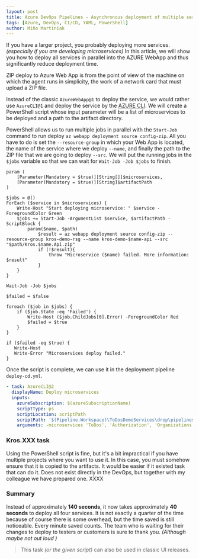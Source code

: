 ```yaml
---
layout: post
title: Azure DevOps Pipelines - Asynchronous deployment of multiple services
tags: [Azure, DevOps, CI/CD, YAML, PowerShell]
author: Miňo Martiniak
---
```


If you have a larger project, you probably deploying more services. *(especially if you are developing microservices)* In this article, we will show you how to deploy all services in parallel into the AZURE WebApp and thus significantly reduce deployment time.
<!-- excerpt -->

ZIP deploy to Azure Web App is from the point of view of the machine on which the agent runs in simplicity, the work of a network card that must upload a ZIP file.

Instead of the classic `AzureWebApp@1` to deploy the service, we would rather use `AzureCLI@1` and deploy the service by the [AZURE CLI](https://docs.microsoft.com/en-us/cli/azure/webapp/deployment/source?view=azure-cli-latest#az-webapp-deployment-source-config-zip). We will create a PowerShell script whose input parameter will be a list of microservices to be deployed and a path to the artifact directory.

PowerShell allows us to run multiple jobs in parallel with the `Start-Job` command to run deploy `az webapp deployment source config-zip`. All you have to do is set the `--resource-group` in which your Web App is located, the name of the service where we deploy `--name`, and finally the path to the ZIP file that we are going to deploy `--src`. We will put the running jobs in the `$jobs` variable so that we can wait for `Wait-Job -Job $jobs` to finish.

```pwsh
param (
    [Parameter(Mandatory = $true)][String[]]$microservices,
    [Parameter(Mandatory = $true)][String]$artifactPath
)

$jobs = @()
ForEach ($service in $microservices) {
    Write-Host "Start deploying microservice: " $service -ForegroundColor Green
    $jobs += Start-Job -ArgumentList $service, $artifactPath -ScriptBlock {
        param($name, $path)
            $result = az webapp deployment source config-zip --resource-group kros-demo-rsg --name kros-demo-$name-api --src "$path/Kros.$name.Api.zip"
            if (!$result){
                throw "Microservice ($name) failed. More information: $result"
            }
    }
}

Wait-Job -Job $jobs

$failed = $false

foreach ($job in $jobs) {
    if ($job.State -eq 'Failed') {
        Write-Host ($job.ChildJobs[0].Error) -ForegroundColor Red
        $failed = $true
    }
}

if ($failed -eq $true) {
   Write-Host
   Write-Error "Microservices deploy failed."
}
```

Once the script is complete, we can use it in the deployment pipeline `deploy-cd.yml`.

```yaml
- task: AzureCLI@2
  displayName: Deploy microservices
  inputs:
    azureSubscription: $(azureSubscriptionName)
    scriptType: ps
    scriptLocation: scriptPath
    scriptPath: '$(Pipeline.Workspace)\ToDosDemoServices\drop\pipelines\Deploy-Async.ps1'
    arguments: -microservices 'ToDos', 'Authorization', 'Organizations', 'ApiGateway' -artifactPath '$(Pipeline.Workspace)\ToDosDemoServices\drop\'
```

### Kros.XXX task

Using the PowerShell script is fine, but it's a bit impractical if you have multiple projects where you want to use it. In this case, you must somehow ensure that it is copied to the artifacts. It would be easier if it existed task that can do it. Does not exist directly in the DevOps, but together with my colleague we have prepared one. XXXX

### Summary

Instead of approximately **140 seconds**, it now takes approximately **40 seconds** to deploy all four services. It is not exactly a quarter of the time because of course there is some overhead, but the time saved is still noticeable. Every minute saved counts. The team who is waiting for their changes to deploy to testers or customers is sure to thank you. *(Although maybe not out loud )*

> This task *(or the given script)* can also be used in classic UI releases.
